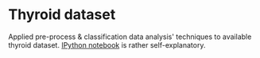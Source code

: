 # Thyroid dataset

Applied pre-process & classification data analysis' techniques to available thyroid dataset. [IPython notebook](https://github.com/ludgo/iau-project/blob/master/thyroid.ipynb) is rather self-explanatory.

